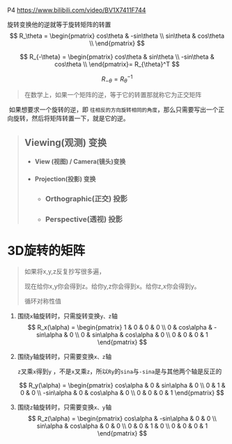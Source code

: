 P4	https://www.bilibili.com/video/BV1X7411F744

旋转变换他的逆就等于旋转矩阵的转置
$$
R_\theta = 
\begin{pmatrix}
cos\theta & -sin\theta \\
sin\theta & cos\theta \\
\end{pmatrix}
$$

$$
R_{-\theta} = 
\begin{pmatrix}
cos\theta & sin\theta \\
-sin\theta & cos\theta \\
\end{pmatrix}=
R_{\theta}^T
$$

$$
R_{-\theta} = R_{\theta}^{-1}
$$

>  在数学上，如果一个矩阵的逆，等于它的转置那就称它为正交矩阵	

​	如果想要求一个旋转的逆，即 `往相反的方向旋转相同的角度`，那么只需要写出一个正向旋转，然后将矩阵转置一下，就是它的逆。



> ## Viewing(观测) 变换
>
> - #### View (视图) / Camera(镜头)变换
>
> - #### Projection(投影) 变换
>
>   - ### Orthographic(正交) 投影
>
>   - ### Perspective(透视) 投影

# 3D旋转的矩阵

> 如果将x,y,z反复抄写很多遍，
>
> 现在给你x,y你会得到z。给你y,z你会得到x。给你z,x你会得到y。
>
> 循环对称性值

1. 围绕`x`轴旋转时，只需旋转变换`y、z`轴
   $$
   R_x(\alpha) =
   \begin{pmatrix}
   1 & 0 & 0 & 0 \\
   0 & cos\alpha & -sin\alpha & 0 \\
   0 & sin\alpha & cos\alpha & 0 \\
   0 & 0 & 0 & 1
   \end{pmatrix}
   $$
   

2. 围绕`y`轴旋转时，只需要变换`x、z`轴

   `z`叉乘`x`得到`y` ，不是`x`叉乘`z`，所以`Ry`的`sina`与`-sina`是与其他两个轴是反正的

   
   $$
   R_y(\alpha) =
   \begin{pmatrix}
   cos\alpha & 0 & sin\alpha & 0 \\
   0 & 1 & 0 & 0 \\
   -sin\alpha & 0 & cos\alpha & 0 \\
   0 & 0 & 0 & 1
   \end{pmatrix}
   $$
   

3. 围绕`z`轴旋转时，只需要变换`x、y`轴
   $$
   R_z(\alpha) =
   \begin{pmatrix}
   cos\alpha & -sin\alpha & 0 & 0 \\
   sin\alpha & cos\alpha & 0 & 0 \\
   0 & 0 & 1 & 0 \\
   0 & 0 & 0 & 1
   \end{pmatrix}
   $$
   